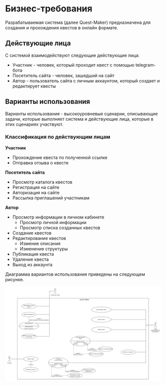# Бизнес-требования

Разрабатываемая система (далее Quest-Maker) предназначена для создания и прохождения квестов в онлайн формате.

## Действующие лица

С системой взаимодействуют следующие действующие лица:
- Участник - человек, который проходит квест с помощью telegram-бота
- Посетитель сайта - человек, зашедший на сайт
- Автор - пользователь сайта с личным аккаунтом, который создает и редактирует квесты

## Варианты использования

Варианты использования - высокоуровневые сценарии, описывающие задачи, которые выполняет система и действующие лица, которые в этих сценариях участвуют.

### Классификация по действующим лицам

**Участник**
- Прохождение квеста по полученной ссылке
- Отправка отзыва о квесте

**Посетитель сайта**
- Просмотр каталога квестов
- Регистрация на сайте
- Авторизация на сайте
- Рассылка приглашений участникам

**Автор**
- Просмотр информации в личном кабинете
  - Просмотр личной информации
  - Просмотр списка созданных квестов
- Создание квестов
- Редактирование квестов
  - Измение описания
  - Изменение структуры
- Публикация квеста
- Удаление квеста
- Выход из аккаунта

Диаграмма вариантов использования приведены на следующем рисунке.

![](use-cases.png)
